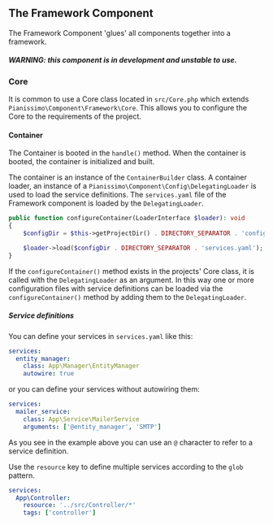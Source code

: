 ## The Framework Component
The Framework Component 'glues' all components together into a framework.

##### WARNING: this component is in development and unstable to use.

### Core
It is common to use a Core class located in `src/Core.php` which extends `Pianissimo\Component\Framework\Core`.
This allows you to configure the Core to the requirements of the project.

#### Container
The Container is booted in the `handle()` method.
When the container is booted, the container is initialized and built.

The container is an instance of the `ContainerBuilder` class.
A container loader, an instance of a `Pianissimo\Component\Config\DelegatingLoader` is used to load the service definitions.
The `services.yaml` file of the Framework component is loaded by the `DelegatingLoader`.
````PHP
public function configureContainer(LoaderInterface $loader): void
{
    $configDir = $this->getProjectDir() . DIRECTORY_SEPARATOR . 'config';

    $loader->load($configDir . DIRECTORY_SEPARATOR . 'services.yaml');
}
````
If the `configureContainer()` method exists in the projects' Core class, it is called with the `DelegatingLoader` as an argument. 
In this way one or more configuration files with service definitions can be loaded via the `configureContainer()` method by adding them to the `DelegatingLoader`.

##### Service definitions
You can define your services in `services.yaml` like this:
````YAML
services:
  entity_manager:
    class: App\Manager\EntityManager
    autowire: true
````
or you can define your services without autowiring them:
````YAML
services:
  mailer_service:
    class: App\Service\MailerService
    arguments: ['@entity_manager', 'SMTP']
````
As you see in the example above you can use an `@` character to refer to a service definition.

Use the `resource` key to define multiple services according to the `glob` pattern.
````YAML
services:
  App\Controller:
    resource: '../src/Controller/*'
    tags: ['controller']
````
